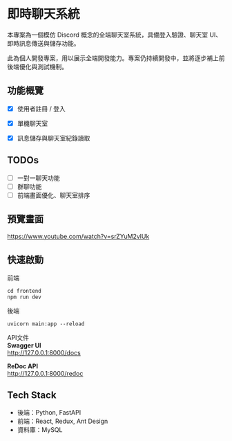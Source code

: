 # 即時聊天系統
本專案為一個模仿 Discord 概念的全端聊天室系統，具備登入驗證、聊天室 UI、即時訊息傳送與儲存功能。

此為個人開發專案，用以展示全端開發能力。專案仍持續開發中，並將逐步補上前後端優化與測試機制。

## 功能概覽
- [X] 使用者註冊 / 登入
- [X] 單機聊天室
- [X] 訊息儲存與聊天室紀錄讀取


## TODOs
 - [ ] 一對一聊天功能
 - [ ] 群聊功能
 - [ ] 前端畫面優化、聊天室排序

## 預覽畫面
https://www.youtube.com/watch?v=srZYuM2vlUk

## 快速啟動
前端
```shell
cd frontend
npm run dev
```

後端
```shell
uvicorn main:app --reload
```

API文件  
**Swagger UI**  
http://127.0.0.1:8000/docs

**ReDoc API**  
http://127.0.0.1:8000/redoc

## Tech Stack
- 後端：Python, FastAPI
- 前端：React, Redux, Ant Design
- 資料庫：MySQL